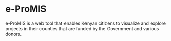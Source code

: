 e-ProMIS
========

e-ProMIS is a web tool that enables Kenyan citizens to visualize and explore projects in their counties that are funded by the Government and various donors. 
